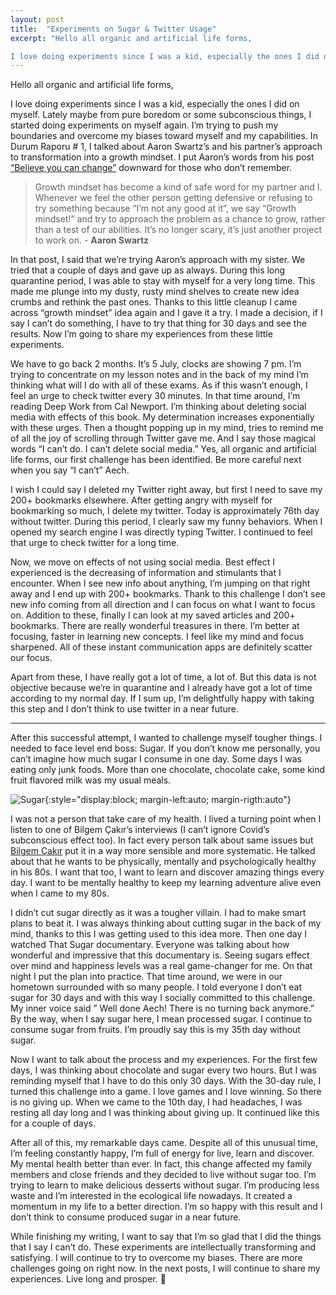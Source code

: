 ```yaml
---
layout: post
title:  "Experiments on Sugar & Twitter Usage"
excerpt: "Hello all organic and artificial life forms,

I love doing experiments since I was a kid, especially the ones I did on myself. Lately maybe from pure boredom or some subconscious things, I started doing experiments on myself again. "
---
```


Hello all organic and artificial life forms,

I love doing experiments since I was a kid, especially the ones I did on myself. Lately maybe from pure boredom or some subconscious things, I started doing experiments on myself again. I’m trying to push my boundaries and overcome my biases toward myself and my capabilities. In Durum Raporu # 1, I talked about Aaron Swartz’s and his partner’s approach to transformation into a growth mindset. I put Aaron’s words from his post [“Believe you can change”](http://www.aaronsw.com/weblog/dweck) downward for those who don’t remember.

> Growth mindset has become a kind of safe word for my partner and I. Whenever we feel the other person getting defensive or refusing to try something because “I’m not any good at it”, we say “Growth mindset!” and try to approach the problem as a chance to grow, rather than a test of our abilities. It’s no longer scary, it’s just another project to work on. - **Aaron Swartz**

In that post, I said that we’re trying Aaron’s approach with my sister. We tried that a couple of days and gave up as always. During this long quarantine period, I was able to stay with myself for a very long time. This made me plunge into my dusty, rusty mind shelves to create new idea crumbs and rethink the past ones. Thanks to this little cleanup I came across “growth mindset” idea again and I gave it a try. I made a decision, if I say I can’t do something, I have to try that thing for 30 days and see the results. Now I’m going to share my experiences from these little experiments.

We have to go back 2 months. It’s 5 July, clocks are showing 7 pm. I’m trying to concentrate on my lesson notes and in the back of my mind I’m thinking what will I do with all of these exams. As if this wasn’t enough, I feel an urge to check twitter every 30 minutes. In that time around, I’m reading Deep Work from Cal Newport. I’m thinking about deleting social media with effects of this book. My determination increases exponentially with these urges. Then a thought popping up in my mind, tries to remind me of all the joy of scrolling through Twitter gave me. And I say those magical words “I can’t do. I can’t delete social media.” Yes, all organic and artificial life forms, our first challenge has been identified. Be more careful next when you say “I can’t” Aech.

I wish I could say I deleted my Twitter right away, but first I need to save my 200+ bookmarks elsewhere. After getting angry with myself for bookmarking so much, I delete my twitter. Today is approximately 76th day without twitter. During this period, I clearly saw my funny behaviors. When I opened my search engine I was directly typing Twitter. I continued to feel that urge to check twitter for a long time.

Now, we move on effects of not using social media. Best effect I experienced is the decreasing of information and stimulants that I encounter. When I see new info about anything, I’m jumping on that right away and I end up with 200+ bookmarks. Thank to this challenge I don’t see new info coming from all direction and I can focus on what I want to focus on. Addition to these, finally I can look at my saved articles and 200+ bookmarks. There are really wonderful treasures in there. I’m better at focusing, faster in learning new concepts. I feel like my mind and focus sharpened. All of these instant communication apps are definitely scatter our focus.

Apart from these, I have really got a lot of time, a lot of. But this data is not objective because we’re in quarantine and I already have got a lot of time according to my normal day. If I sum up, I’m delightfully happy with taking this step and I don’t think to use twitter in a near future.

-----

After this successful attempt, I wanted to challenge myself tougher things. I needed to face level end boss: Sugar. If you don’t know me personally, you can’t imagine how much sugar I consume in one day. Some days I was eating only junk foods. More than one chocolate, chocolate cake, some kind fruit flavored milk was my usual meals.

![Sugar](/aechsparacosm/assets/sugar.gif){:style="display:block; margin-left:auto; margin-rigth:auto"}

I was not a person that take care of my health. I lived a turning point when I listen to one of Bilgem Çakır’s interviews (I can’t ignore Covid’s subconscious effect too). In fact every person talk about same issues but [Bilgem Çakır](https://www.youtube.com/channel/UCiziEYDqww4rn3wn7otqHQQ) put it in a way more sensible and more systematic. He talked about that he wants to be physically, mentally and psychologically healthy in his 80s. I want that too, I want to learn and discover amazing things every day. I want to be mentally healthy to keep my learning adventure alive even when I came to my 80s.

I didn’t cut sugar directly as it was a tougher villain. I had to make smart plans to beat it. I was always thinking about cutting sugar in the back of my mind, thanks to this I was getting used to this idea more. Then one day I watched That Sugar documentary. Everyone was talking about how wonderful and impressive that this documentary is. Seeing sugars effect over mind and happiness levels was a real game-changer for me. On that night I put the plan into practice. That time around, we were in our hometown surrounded with so many people. I told everyone I don’t eat sugar for 30 days and with this way I socially committed to this challenge. My inner voice said ” Well done Aech! There is no turning back anymore.” By the way, when I say sugar here, I mean processed sugar. I continue to consume sugar from fruits. I’m proudly say this is my 35th day without sugar.

Now I want to talk about the process and my experiences. For the first few days, I was thinking about chocolate and sugar every two hours. But I was reminding myself that I have to do this only 30 days. With the 30-day rule, I turned this challenge into a game. I love games and I love winning. So there is no giving up. When we came to the 10th day, I had headaches, I was resting all day long and I was thinking about giving up. It continued like this for a couple of days.

After all of this, my remarkable days came. Despite all of this unusual time, I’m feeling constantly happy, I’m full of energy for live, learn and discover. My mental health better than ever. In fact, this change affected my family members and close friends and they decided to live without sugar too. I’m trying to learn to make delicious desserts without sugar. I’m producing less waste and I’m interested in the ecological life nowadays. It created a momentum in my life to a better direction. I’m so happy with this result and I don’t think to consume produced sugar in a near future.

While finishing my writing, I want to say that I’m so glad that I did the things that I say I can’t do. These experiments are intellectually transforming and satisfying. I will continue to try to overcome my biases. There are more challenges going on right now. In the next posts, I will continue to share my experiences. Live long and prosper. 🖖
